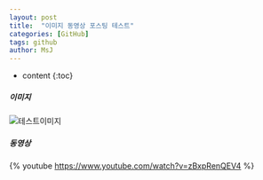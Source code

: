 ```yaml
---
layout: post
title:  "이미지 동영상 포스팅 테스트"
categories: [GitHub]
tags: github
author: MsJ
---
```


* content
{:toc}

##### 이미지
![테스트이미지](https://camo.githubusercontent.com/202c9ae1d457d6109be6c4cf13db9cac5fd708a6/687474703a2f2f6366696c65362e75662e746973746f72792e636f6d2f696d6167652f32343236453634363534334339423435333243374230)

##### 동영상
{% youtube https://www.youtube.com/watch?v=zBxpRenQEV4 %}
